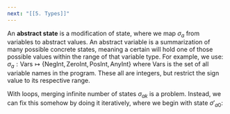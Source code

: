 ```yaml
---
next: "[[5. Types]]"
---
```

An **abstract state** is a modification of state, where we map $\sigma_a$ from variables to abstract values. An abstract variable is a summarization of many possible concrete states, meaning a certain will hold one of those possible values within the range of that variable type. For example, we use:
$\sigma_a:\text{Vars}\mapsto\{\text{NegInt},\text{ZeroInt},\text{PosInt},\text{AnyInt}\}$ where $\text{Vars}$ is the set of all variable names in the program. These all are integers, but restrict the sign value to its respective range.


With loops, merging infinite number of states $\sigma_{ak}$ is a problem. Instead, we can fix this somehow by doing it iteratively, where we begin with state $\sigma'_{a0}$:
